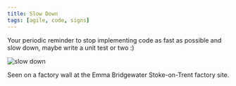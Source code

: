 ```yaml
---
title: Slow Down
tags: [agile, code, signs]
---
```


Your periodic reminder to stop implementing code as fast as possible and slow down, maybe
write a unit test or two :)

![slow down](/assets/img/posts/slow-down/slow-down.png)

Seen on a factory wall at the Emma Bridgewater Stoke-on-Trent factory site.
